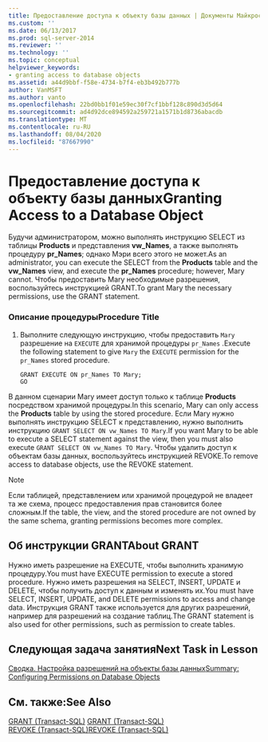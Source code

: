 ```yaml
---
title: Предоставление доступа к объекту базы данных | Документы Майкрософт
ms.custom: ''
ms.date: 06/13/2017
ms.prod: sql-server-2014
ms.reviewer: ''
ms.technology: ''
ms.topic: conceptual
helpviewer_keywords:
- granting access to database objects
ms.assetid: a44d9bbf-f58e-4734-b7f4-eb3b492b777b
author: VanMSFT
ms.author: vanto
ms.openlocfilehash: 22bd0bb1f01e59ec30f7cf1bbf128c890d3d5d64
ms.sourcegitcommit: ad4d92dce894592a259721a1571b1d8736abacdb
ms.translationtype: MT
ms.contentlocale: ru-RU
ms.lasthandoff: 08/04/2020
ms.locfileid: "87667990"
---
```

# <a name="granting-access-to-a-database-object"></a><span data-ttu-id="de6ad-102">Предоставление доступа к объекту базы данных</span><span class="sxs-lookup"><span data-stu-id="de6ad-102">Granting Access to a Database Object</span></span>
  <span data-ttu-id="de6ad-103"> Будучи администратором, можно выполнять инструкцию SELECT из таблицы **Products** и представления **vw_Names**, а также выполнять процедуру **pr_Names**; однако Мэри всего этого не может.</span><span class="sxs-lookup"><span data-stu-id="de6ad-103">As an administrator, you can execute the SELECT from the **Products** table and the **vw_Names** view, and execute the **pr_Names** procedure; however, Mary cannot.</span></span> <span data-ttu-id="de6ad-104">Чтобы предоставить Mary необходимые разрешения, воспользуйтесь инструкцией GRANT.</span><span class="sxs-lookup"><span data-stu-id="de6ad-104">To grant Mary the necessary permissions, use the GRANT statement.</span></span>  
  
### <a name="procedure-title"></a><span data-ttu-id="de6ad-105">Описание процедуры</span><span class="sxs-lookup"><span data-stu-id="de6ad-105">Procedure Title</span></span>  
  
1.  <span data-ttu-id="de6ad-106">Выполните следующую инструкцию, чтобы предоставить `Mary` разрешение на `EXECUTE` для хранимой процедуры `pr_Names` .</span><span class="sxs-lookup"><span data-stu-id="de6ad-106">Execute the following statement to give `Mary` the `EXECUTE` permission for the `pr_Names` stored procedure.</span></span>  
  
    ```  
    GRANT EXECUTE ON pr_Names TO Mary;  
    GO  
    ```  
  
 <span data-ttu-id="de6ad-107">В данном сценарии Mary имеет доступ только к таблице **Products** посредством хранимой процедуры.</span><span class="sxs-lookup"><span data-stu-id="de6ad-107">In this scenario, Mary can only access the **Products** table by using the stored procedure.</span></span> <span data-ttu-id="de6ad-108">Если Mary нужно выполнять инструкцию SELECT к представлению, нужно выполнить инструкцию `GRANT SELECT ON vw_Names TO Mary`.</span><span class="sxs-lookup"><span data-stu-id="de6ad-108">If you want Mary to be able to execute a SELECT statement against the view, then you must also execute `GRANT SELECT ON vw_Names TO Mary`.</span></span> <span data-ttu-id="de6ad-109">Чтобы удалить доступ к объектам базы данных, воспользуйтесь инструкцией REVOKE.</span><span class="sxs-lookup"><span data-stu-id="de6ad-109">To remove access to database objects, use the REVOKE statement.</span></span>  
  
> [!NOTE]  
>  <span data-ttu-id="de6ad-110">Если таблицей, представлением или хранимой процедурой не владеет та же схема, процесс предоставления прав становится более сложным.</span><span class="sxs-lookup"><span data-stu-id="de6ad-110">If the table, the view, and the stored procedure are not owned by the same schema, granting permissions becomes more complex.</span></span>  
  
## <a name="about-grant"></a><span data-ttu-id="de6ad-111">Об инструкции GRANT</span><span class="sxs-lookup"><span data-stu-id="de6ad-111">About GRANT</span></span>  
 <span data-ttu-id="de6ad-112">Нужно иметь разрешение на EXECUTE, чтобы выполнить хранимую процедуру.</span><span class="sxs-lookup"><span data-stu-id="de6ad-112">You must have EXECUTE permission to execute a stored procedure.</span></span> <span data-ttu-id="de6ad-113">Нужно иметь разрешения на SELECT, INSERT, UPDATE и DELETE, чтобы получить доступ к данным и изменять их.</span><span class="sxs-lookup"><span data-stu-id="de6ad-113">You must have SELECT, INSERT, UPDATE, and DELETE permissions to access and change data.</span></span> <span data-ttu-id="de6ad-114">Инструкция GRANT также используется для других разрешений, например для разрешений на создание таблиц.</span><span class="sxs-lookup"><span data-stu-id="de6ad-114">The GRANT statement is also used for other permissions, such as permission to create tables.</span></span>  
  
## <a name="next-task-in-lesson"></a><span data-ttu-id="de6ad-115">Следующая задача занятия</span><span class="sxs-lookup"><span data-stu-id="de6ad-115">Next Task in Lesson</span></span>  
 [<span data-ttu-id="de6ad-116">Сводка. Настройка разрешений на объекты базы данных</span><span class="sxs-lookup"><span data-stu-id="de6ad-116">Summary: Configuring Permissions on Database Objects</span></span>](lesson-2-5-summary-configuring-permissions-on-database-objects.md)  
  
## <a name="see-also"></a><span data-ttu-id="de6ad-117">См. также:</span><span class="sxs-lookup"><span data-stu-id="de6ad-117">See Also</span></span>  
 <span data-ttu-id="de6ad-118">[GRANT (Transact-SQL)](/sql/t-sql/statements/grant-transact-sql) </span><span class="sxs-lookup"><span data-stu-id="de6ad-118">[GRANT &#40;Transact-SQL&#41;](/sql/t-sql/statements/grant-transact-sql) </span></span>  
 [<span data-ttu-id="de6ad-119">REVOKE (Transact-SQL)</span><span class="sxs-lookup"><span data-stu-id="de6ad-119">REVOKE &#40;Transact-SQL&#41;</span></span>](/sql/t-sql/statements/revoke-transact-sql)  
  
  

